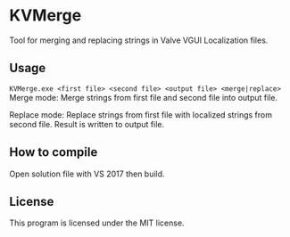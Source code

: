 # KVMerge
Tool for merging and replacing strings in Valve VGUI Localization files.

## Usage
```KVMerge.exe <first file> <second file> <output file> <merge|replace>```
Merge mode: Merge strings from first file and second file into output file.

Replace mode: Replace strings from first file with localized strings from second file. Result is written to output file.

## How to compile
Open solution file with VS 2017 then build.

## License
This program is licensed under the MIT license.
